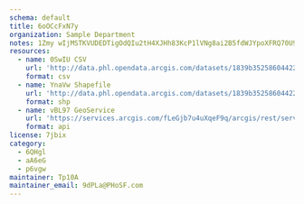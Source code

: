 ```yaml
---
schema: default
title: 6oOCcFxN7y 
organization: Sample Department 
notes: 1Zmy wIjMSTKVUDEDTigOdQIu2tH4XJHh83KcP1lVNg8ai2B5fdWJYpoXFRQ70U9L Cqknx6aAoSBWhbAErPjt93Rsr0ZFzyeMqG 
resources:
  - name: 0SwIU CSV
    url: 'http://data.phl.opendata.arcgis.com/datasets/1839b35258604422b0b520cbb668df0d_0.csv'
    format: csv
  - name: YnaVw Shapefile
    url: 'http://data.phl.opendata.arcgis.com/datasets/1839b35258604422b0b520cbb668df0d_0.zip'
    format: shp
  - name: vBL97 GeoService
    url: 'https://services.arcgis.com/fLeGjb7u4uXqeF9q/arcgis/rest/services/Air_Monitoring_Stations/FeatureServer/0/query'
    format: api
license: 7jbix 
category:
  - 6QHgl 
  - aA6eG 
  - p6vgw 
maintainer: Tp10A  
maintainer_email: 9dPLa@PHoSF.com
---
```

